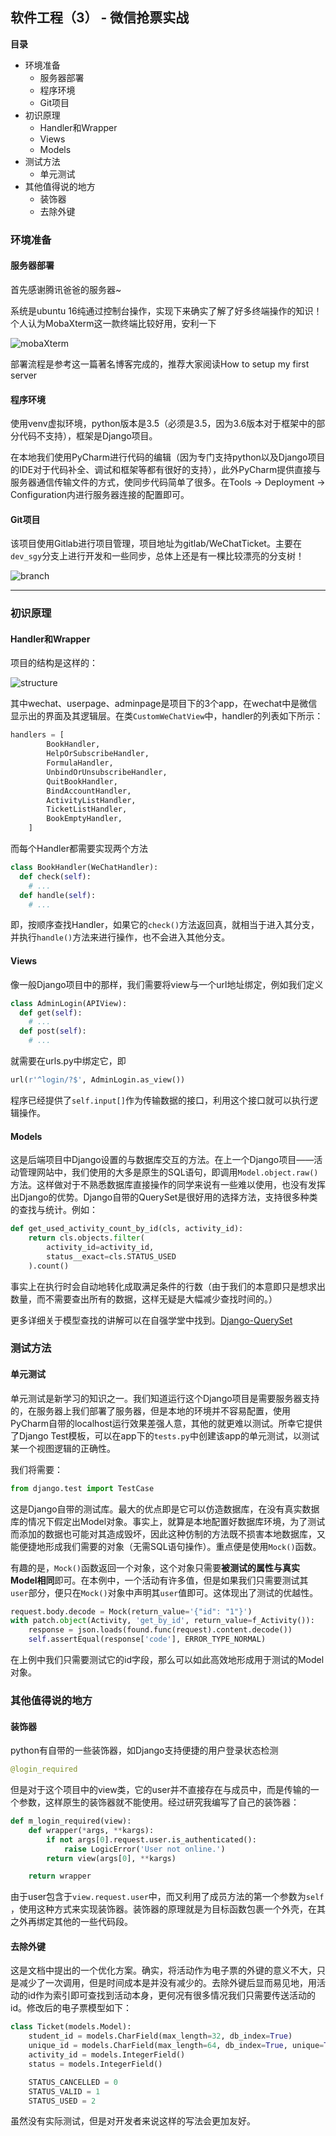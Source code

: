 ## 软件工程（3） - 微信抢票实战

**目录**

- 环境准备
  - 服务器部署
  - 程序环境
  - Git项目
- 初识原理
  - Handler和Wrapper
  - Views
  - Models
- 测试方法
  - 单元测试
- 其他值得说的地方
  - 装饰器
  - 去除外键

### 环境准备

#### 服务器部署

首先感谢腾讯爸爸的服务器~

系统是ubuntu 16纯通过控制台操作，实现下来确实了解了好多终端操作的知识！个人认为MobaXterm这一款终端比较好用，安利一下

![mobaXterm](.\image\mobax.png)

部署流程是参考这一篇著名博客完成的，推荐大家阅读How to setup my first server

#### 程序环境

使用venv虚拟环境，python版本是3.5（必须是3.5，因为3.6版本对于框架中的部分代码不支持），框架是Django项目。

在本地我们使用PyCharm进行代码的编辑（因为专门支持python以及Django项目的IDE对于代码补全、调试和框架等都有很好的支持），此外PyCharm提供直接与服务器通信传输文件的方式，使同步代码简单了很多。在Tools -> Deployment -> Configuration内进行服务器连接的配置即可。

#### Git项目

该项目使用Gitlab进行项目管理，项目地址为gitlab/WeChatTicket。主要在`dev_sgy`分支上进行开发和一些同步，总体上还是有一棵比较漂亮的分支树！

![branch](.\image\branch.png)

---

### 初识原理

#### Handler和Wrapper

项目的结构是这样的：

![structure](.\image\struc.png)

其中wechat、userpage、adminpage是项目下的3个app，在wechat中是微信显示出的界面及其逻辑层。在类`CustomWeChatView`中，handler的列表如下所示：

```python
handlers = [
        BookHandler,
        HelpOrSubscribeHandler,
        FormulaHandler,
        UnbindOrUnsubscribeHandler,
        QuitBookHandler,
        BindAccountHandler,
        ActivityListHandler,
        TicketListHandler,
        BookEmptyHandler,
    ]
```

而每个Handler都需要实现两个方法

```python
class BookHandler(WeChatHandler):
  def check(self):
    # ...
  def handle(self):
    # ...
```

即，按顺序查找Handler，如果它的`check()`方法返回真，就相当于进入其分支，并执行`handle()`方法来进行操作，也不会进入其他分支。

#### Views

像一般Django项目中的那样，我们需要将view与一个url地址绑定，例如我们定义

```python
class AdminLogin(APIView):
  def get(self):
    # ...
  def post(self):
    # ...
```

就需要在urls.py中绑定它，即

```python
url(r'^login/?$', AdminLogin.as_view())
```
程序已经提供了`self.input[]`作为传输数据的接口，利用这个接口就可以执行逻辑操作。

#### Models

这是后端项目中Django设置的与数据库交互的方法。在上一个Django项目——活动管理网站中，我们使用的大多是原生的SQL语句，即调用`Model.object.raw()`方法。这样做对于不熟悉数据库直接操作的同学来说有一些难以使用，也没有发挥出Django的优势。Django自带的QuerySet是很好用的选择方法，支持很多种类的查找与统计。例如：

```python
def get_used_activity_count_by_id(cls, activity_id):
    return cls.objects.filter(
        activity_id=activity_id,
        status__exact=cls.STATUS_USED
    ).count()
```

事实上在执行时会自动地转化成取满足条件的行数（由于我们的本意即只是想求出数量，而不需要查出所有的数据，这样无疑是大幅减少查找时间的。）

更多详细关于模型查找的讲解可以在自强学堂中找到。[Django-QuerySet](http://code.ziqiangxuetang.com/django/django-queryset-api.html)

### 测试方法

#### 单元测试

单元测试是新学习的知识之一。我们知道运行这个Django项目是需要服务器支持的，在服务器上我们部署了服务器，但是本地的环境并不容易配置，使用PyCharm自带的localhost运行效果差强人意，其他的就更难以测试。所幸它提供了Django Test模板，可以在app下的`tests.py`中创建该app的单元测试，以测试某一个视图逻辑的正确性。

我们将需要：

```python
from django.test import TestCase
```

这是Django自带的测试库。最大的优点即是它可以仿造数据库，在没有真实数据库的情况下假定出Model对象。事实上，就算是本地配置好数据库环境，为了测试而添加的数据也可能对其造成毁坏，因此这种仿制的方法既不损害本地数据库，又能便捷地形成我们需要的对象（无需SQL语句操作）。重点便是使用`Mock()`函数。

有趣的是，`Mock()`函数返回一个对象，这个对象只需要**被测试的属性与真实Model相同**即可。在本例中，一个活动有许多值，但是如果我们只需要测试其`user`部分，便只在`Mock()`对象中声明其`user`值即可。这体现出了测试的优越性。

```python
request.body.decode = Mock(return_value='{"id": "1"}')
with patch.object(Activity, 'get_by_id', return_value=f_Activity()):
    response = json.loads(found.func(request).content.decode())
    self.assertEqual(response['code'], ERROR_TYPE_NORMAL)
```

在上例中我们只需要测试它的id字段，那么可以如此高效地形成用于测试的Model对象。

### 其他值得说的地方

#### 装饰器

python有自带的一些装饰器，如Django支持便捷的用户登录状态检测

```python
@login_required
```

但是对于这个项目中的view类，它的user并不直接存在与成员中，而是传输的一个参数，这样原生的装饰器就不能使用。经过研究我编写了自己的装饰器：


```python
def m_login_required(view):
    def wrapper(*args, **kargs):
        if not args[0].request.user.is_authenticated():
            raise LogicError('User not online.')
        return view(args[0], **kargs)

    return wrapper
```

由于user包含于`view.request.user`中，而又利用了成员方法的第一个参数为`self` ，使用这种方式来实现装饰器。装饰器的原理就是为目标函数包裹一个外壳，在其之外再绑定其他的一些代码段。

#### 去除外键

这是文档中提出的一个优化方案。确实，将活动作为电子票的外键的意义不大，只是减少了一次调用，但是时间成本是并没有减少的。去除外键后显而易见地，用活动的id作为索引即可查找到活动本身，更何况有很多情况我们只需要传送活动的id。修改后的电子票模型如下：

```python
class Ticket(models.Model):
    student_id = models.CharField(max_length=32, db_index=True)
    unique_id = models.CharField(max_length=64, db_index=True, unique=True)
    activity_id = models.IntegerField()
    status = models.IntegerField()

    STATUS_CANCELLED = 0
    STATUS_VALID = 1
    STATUS_USED = 2
```

虽然没有实际测试，但是对开发者来说这样的写法会更加友好。